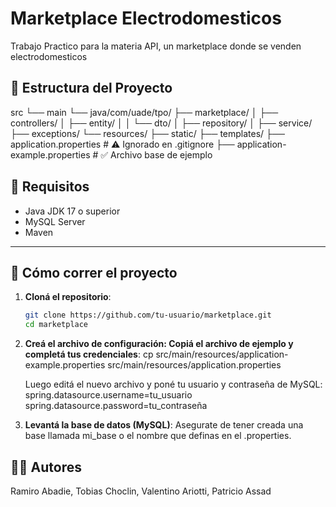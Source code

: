 # Marketplace Electrodomesticos
 Trabajo Practico para la materia API, un marketplace donde se venden electrodomesticos

## 📁 Estructura del Proyecto
src └── main └── java/com/uade/tpo/ ├── marketplace/ │ ├── controllers/ │ ├── entity/ │ │ └── dto/ │ ├── repository/ │ ├── service/ ├── exceptions/ └── resources/ ├── static/ ├── templates/ ├── application.properties # ⚠️ Ignorado en .gitignore ├── application-example.properties # ✅ Archivo base de ejemplo

## 🧪 Requisitos

- Java JDK 17 o superior
- MySQL Server
- Maven

---

## 🚀 Cómo correr el proyecto

1. **Cloná el repositorio**:
   ```bash
   git clone https://github.com/tu-usuario/marketplace.git
   cd marketplace
   
2. **Creá el archivo de configuración: Copiá el archivo de ejemplo y completá tus credenciales**:
   cp src/main/resources/application-example.properties src/main/resources/application.properties

   Luego editá el nuevo archivo y poné tu usuario y contraseña de MySQL:
   spring.datasource.username=tu_usuario
   spring.datasource.password=tu_contraseña

3. **Levantá la base de datos (MySQL)**:
   Asegurate de tener creada una base llamada mi_base o el nombre que definas en el .properties.

## 🧑‍💻 Autores
Ramiro Abadie, Tobias Choclin, Valentino Ariotti, Patricio Assad
